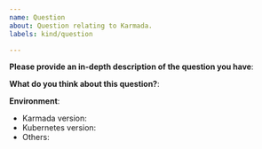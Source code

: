 ```yaml
---
name: Question
about: Question relating to Karmada.
labels: kind/question

---
```


<!-- Please use this template while asking a new question. Thanks!
Please make sure you have read the FAQ and searched the issue list.
- FAQ: https://github.com/karmada-io/karmada/blob/master/docs/frequently-asked-questions.md
- Issues: https://github.com/karmada-io/karmada/issues?q=is%3Aissue+
-->
**Please provide an in-depth description of the question you have**:

**What do you think about this question?**:

**Environment**:
- Karmada version:
- Kubernetes version:
- Others:
